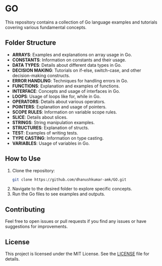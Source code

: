 # GO

This repository contains a collection of Go language examples and tutorials covering various fundamental concepts. 

## Folder Structure

- **ARRAYS**: Examples and explanations on array usage in Go.
- **CONSTANTS**: Information on constants and their usage.
- **DATA TYPES**: Details about different data types in Go.
- **DECISION MAKING**: Tutorials on if-else, switch-case, and other decision-making constructs.
- **ERROR HANDLING**: Techniques for handling errors in Go.
- **FUNCTIONS**: Explanation and examples of functions.
- **INTERFACE**: Concepts and usage of interfaces in Go.
- **LOOPS**: Usage of loops like for, while in Go.
- **OPERATORS**: Details about various operators.
- **POINTERS**: Explanation and usage of pointers.
- **SCOPE RULES**: Information on variable scope rules.
- **SLICE**: Details about slices.
- **STRINGS**: String manipulation examples.
- **STRUCTURES**: Explanation of structs.
- **TEST**: Examples of writing tests.
- **TYPE CASTING**: Information on type casting.
- **VARIABLES**: Usage of variables in Go.

## How to Use

1. Clone the repository:
    ```sh
    git clone https://github.com/dhanushkumar-amk/GO.git
    ```
2. Navigate to the desired folder to explore specific concepts.
3. Run the Go files to see examples and outputs.

## Contributing

Feel free to open issues or pull requests if you find any issues or have suggestions for improvements.

## License

This project is licensed under the MIT License. See the [LICENSE](LICENSE) file for details.
